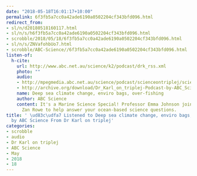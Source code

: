 ```yaml
---
date: "2018-05-18T16:01:17+10:00"
permalink: 6f3fb5a7cc0a42ade6190a0502204cf343bfd096.html
redirect_from:
- sl/n/d20180518160117.html
- sl/n/s/h6f3fb5a7cc0a42ade6190a0502204cf343bfd096.html
- scrobble/2018/05/18/6f3fb5a7cc0a42ade6190a0502204cf343bfd096.html
- sl/n/s/ZNVafohbUo7.html
- scrobble/ABC-Science//6f3fb5a7cc0a42ade6190a0502204cf343bfd096.html
listen-of:
  h-cite:
    url: http://www.abc.net.au/science/k2/podcast/drk_rss.xml
    photo: ""
    audio:
    - http://mpegmedia.abc.net.au/science/podcast/scienceontriplej/scienceontriplej20150820.mp3
    - http://archive.org/download/Dr_Karl_on_triplej-Podcast-by-ABC_Science/Deep_sea_climate_change_enviro_bags_overfishing.mp3
    name: Deep sea climate change, enviro bags, over-fishing
    author: ABC Science
    content: It's a Marine Science Special! Professor Emma Johnson joins Dr Karl and
      Zan Rowe to help answer your ocean-based science questions.
title: ' \ud83c\udfa7 Listened to Deep sea climate change, enviro bags, over-fishing
  by ABC Science From Dr Karl on triplej'
categories:
- scrobble
- audio
- Dr Karl on triplej
- ABC Science
- May
- 2018
- 18
---
```

